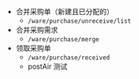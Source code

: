 - 合并采购单（新建且已分配的）
	- `/ware/purchase/unreceive/list`
- 合并采购需求
	- `/ware/purchase/merge`
- 领取采购单
	- `/ware/purchase/received`
	- postAir 测试